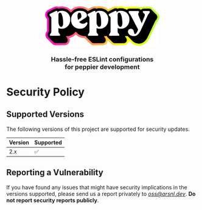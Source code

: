 <div align="center"><br/><br/><img src="apps/www/public/assets/logos/logotype.svg" width="300" role="presentation" aria-hidden /></div>
<h3 align="center">Hassle-free ESLint configurations<br/> for peppier development</h3>

# Security Policy

## Supported Versions

The following versions of this project are supported for security updates.

| Version | Supported          |
| ------- | ------------------ |
| 2.x     | :white_check_mark: |

## Reporting a Vulnerability

If you have found any issues that might have security implications in the versions supported, please send us a report privately to *oss@arsnl.dev*.
**Do not report security reports publicly**.

